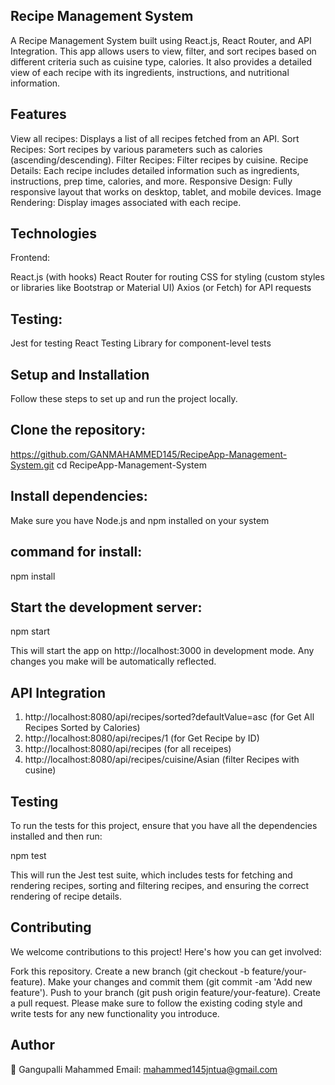 ## Recipe Management System

A Recipe Management System built using React.js, React Router, and API Integration. This app allows users to view, filter, and sort recipes based on different criteria such as cuisine type, calories. 
It also provides a detailed view of each recipe with its ingredients, instructions, and nutritional information.

## Features

View all recipes:  Displays a list of all recipes fetched from an API.
Sort Recipes:     Sort recipes by various parameters such as calories (ascending/descending).
Filter Recipes:   Filter recipes by cuisine.
Recipe Details:   Each recipe includes detailed information such as ingredients, instructions, prep time, calories, and more.
Responsive Design: Fully responsive layout that works on desktop, tablet, and mobile devices.
Image Rendering: Display images associated with each recipe.

## Technologies
Frontend:

React.js (with hooks)
React Router for routing
CSS for styling (custom styles or libraries like Bootstrap or Material UI)
Axios (or Fetch) for API requests

## Testing:
Jest for testing
React Testing Library for component-level tests

## Setup and Installation
Follow these steps to set up and run the project locally.

## Clone the repository:

 https://github.com/GANMAHAMMED145/RecipeApp-Management-System.git
cd RecipeApp-Management-System

## Install dependencies:

Make sure you have Node.js and npm installed on your system

## command for install:

npm install

## Start the development server:

npm start

This will start the app on http://localhost:3000 in development mode. Any changes you make will be automatically reflected.


## API Integration

1. http://localhost:8080/api/recipes/sorted?defaultValue=asc   (for Get All Recipes Sorted by Calories)
2.  http://localhost:8080/api/recipes/1   (for  Get Recipe by ID)
3. http://localhost:8080/api/recipes      (for all receipes)
4. http://localhost:8080/api/recipes/cuisine/Asian (filter Recipes with cusine)


## Testing
To run the tests for this project, ensure that you have all the dependencies installed and then run:

npm test  

This will run the Jest test suite, which includes tests for fetching and rendering recipes, sorting and filtering recipes, and ensuring the correct rendering of recipe details.



## Contributing
We welcome contributions to this project! Here's how you can get involved:

Fork this repository.
Create a new branch (git checkout -b feature/your-feature).
Make your changes and commit them (git commit -am 'Add new feature').
Push to your branch (git push origin feature/your-feature).
Create a pull request.
Please make sure to follow the existing coding style and write tests for any new functionality you introduce.


##  Author

👤 Gangupalli Mahammed
Email: mahammed145jntua@gmail.com

